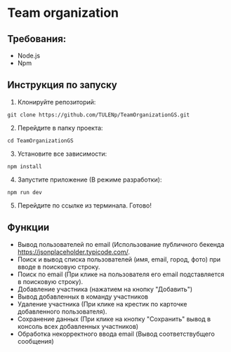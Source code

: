# Team organization

## Требования:
- Node.js
- Npm

## Инструкция по запуску

1. Клонируйте репозиторий:

```
git clone https://github.com/TULENp/TeamOrganizationGS.git
```

2. Перейдите в папку проекта:

```
cd TeamOrganizationGS
```

3. Установите все зависимости:

```
npm install
```

4. Запустите приложение (В режиме разработки):

```
npm run dev
```
5. Перейдите по ссылке из терминала. Готово!


## Функции 
- Вывод пользователей по email (Использование публичного бекенда https://jsonplaceholder.typicode.com/.
- Поиск и вывод списка пользователей (имя, email, город, фото) при вводе в поисковую строку.
- Поиск по email (При клике на пользователя его email подставляется в поисковую строку).
- Добавление участника (нажатием на кнопку "Добавить")
- Вывод добавленных в команду участников 
- Удаление участника (При клике на крестик по карточке добавленного пользователя).
- Сохранение данных (При клике на кнопку "Сохранить" вывод в консоль всех добавленных участников) 
- Обработка некорректного ввода email (Вывод соответствубщего сообщения) 
